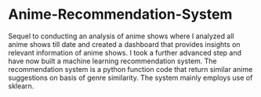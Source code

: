# Anime-Recommendation-System
Sequel to conducting an analysis of anime shows where I analyzed all anime shows till date and created a dashboard that provides insights on relevant information of anime shows. I took a further advanced step and have now built a machine learning recommendation system. The recommendation system is a python function code that return similar anime suggestions on basis of genre similarity. The system mainly employs use of sklearn.
